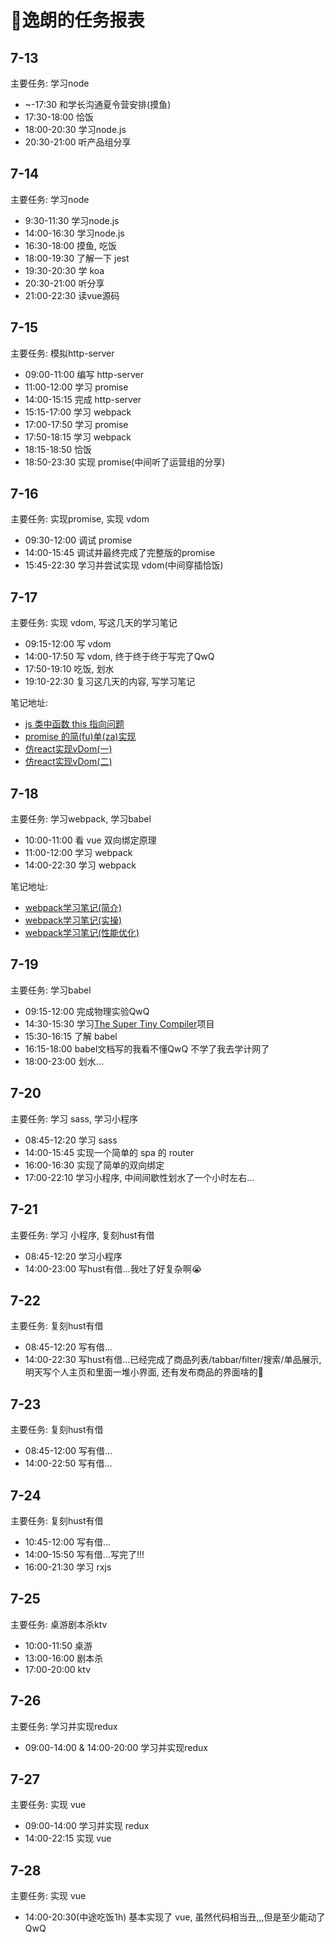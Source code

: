 
# 🧸逸朗的任务报表

## 7-13

主要任务: 学习node

- ~-17:30 和学长沟通夏令营安排(摸鱼)
- 17:30-18:00 恰饭
- 18:00-20:30 学习node.js
- 20:30-21:00 听产品组分享

## 7-14

主要任务: 学习node

- 9:30-11:30 学习node.js
- 14:00-16:30 学习node.js
- 16:30-18:00 摸鱼, 吃饭
- 18:00-19:30 了解一下 jest
- 19:30-20:30 学 koa
- 20:30-21:00 听分享
- 21:00-22:30 读vue源码

## 7-15

主要任务: 模拟http-server

- 09:00-11:00 编写 http-server
- 11:00-12:00 学习 promise
- 14:00-15:15 完成 http-server
- 15:15-17:00 学习 webpack
- 17:00-17:50 学习 promise
- 17:50-18:15 学习 webpack
- 18:15-18:50 恰饭
- 18:50-23:30 实现 promise(中间听了运营组的分享)

## 7-16

主要任务: 实现promise, 实现 vdom

- 09:30-12:00 调试 promise
- 14:00-15:45 调试并最终完成了完整版的promise
- 15:45-22:30 学习并尝试实现 vdom(中间穿插恰饭)

## 7-17

主要任务: 实现 vdom, 写这几天的学习笔记

- 09:15-12:00 写 vdom
- 14:00-17:50 写 vdom, 终于终于终于写完了QwQ
- 17:50-19:10 吃饭, 划水
- 19:10-22:30 复习这几天的内容, 写学习笔记

笔记地址:

- [js 类中函数 this 指向问题](http://www.xiong35.cn/blog2.0/articles/trap/96)
- [promise 的简(fu)单(za)实现](http://www.xiong35.cn/blog2.0/articles/trap/97)
- [仿react实现vDom(一)](http://www.xiong35.cn/blog2.0/articles/trap/98)
- [仿react实现vDom(二)](http://www.xiong35.cn/blog2.0/articles/trap/99)

## 7-18

主要任务: 学习webpack, 学习babel

- 10:00-11:00 看 vue 双向绑定原理
- 11:00-12:00 学习 webpack
- 14:00-22:30 学习 webpack

笔记地址:

- [webpack学习笔记(简介)](http://xiong35.cn/blog2.0/articles/blog/100)
- [webpack学习笔记(实操)](http://xiong35.cn/blog2.0/articles/blog/101)
- [webpack学习笔记(性能优化)](http://xiong35.cn/blog2.0/articles/blog/102)

## 7-19

主要任务: 学习babel

- 09:15-12:00 完成物理实验QwQ
- 14:30-15:30 学习[The Super Tiny Compiler](https://github.com/xiong35/the-super-tiny-compiler)项目
- 15:30-16:15 了解 babel
- 16:15-18:00 babel文档写的我看不懂QwQ 不学了我去学计网了
- 18:00-23:00 划水...

## 7-20

主要任务: 学习 sass, 学习小程序

- 08:45-12:20 学习 sass
- 14:00-15:45 实现一个简单的 spa 的 router
- 16:00-16:30 实现了简单的双向绑定
- 17:00-22:10 学习小程序, 中间间歇性划水了一个小时左右...

## 7-21

主要任务: 学习 小程序, 复刻hust有借

- 08:45-12:20 学习小程序
- 14:00-23:00 写hust有借...我吐了好复杂啊😭

## 7-22

主要任务: 复刻hust有借

- 08:45-12:20 写有借...
- 14:00-22:30 写hust有借...已经完成了商品列表/tabbar/filter/搜索/单品展示, 明天写个人主页和里面一堆小界面, 还有发布商品的界面啥的🤯

## 7-23

主要任务: 复刻hust有借

- 08:45-12:00 写有借...
- 14:00-22:50 写有借...

## 7-24

主要任务: 复刻hust有借

- 10:45-12:00 写有借...
- 14:00-15:50 写有借...写完了!!!
- 16:00-21:30 学习 rxjs

## 7-25

主要任务: 桌游剧本杀ktv

- 10:00-11:50 桌游
- 13:00-16:00 剧本杀
- 17:00-20:00 ktv

## 7-26

主要任务: 学习并实现redux

- 09:00-14:00 & 14:00-20:00 学习并实现redux

## 7-27

主要任务: 实现 vue

- 09:00-14:00 学习并实现 redux
- 14:00-22:15 实现 vue

## 7-28

主要任务: 实现 vue

- 14:00-20:30(中途吃饭1h) 基本实现了 vue, 虽然代码相当丑,,,但是至少能动了QwQ